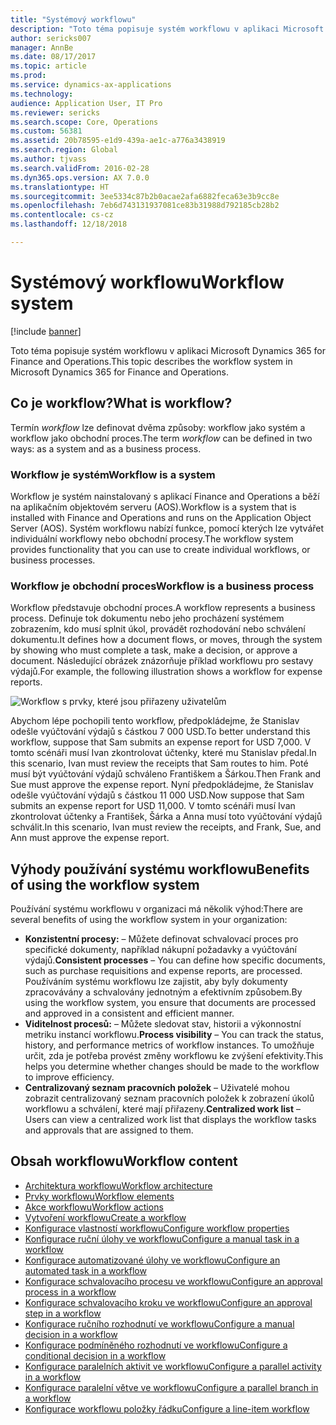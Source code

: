 ```yaml
---
title: "Systémový workflowu"
description: "Toto téma popisuje systém workflowu v aplikaci Microsoft Dynamics 365 for Finance and Operations."
author: sericks007
manager: AnnBe
ms.date: 08/17/2017
ms.topic: article
ms.prod: 
ms.service: dynamics-ax-applications
ms.technology: 
audience: Application User, IT Pro
ms.reviewer: sericks
ms.search.scope: Core, Operations
ms.custom: 56381
ms.assetid: 20b78595-e1d9-439a-ae1c-a776a3438919
ms.search.region: Global
ms.author: tjvass
ms.search.validFrom: 2016-02-28
ms.dyn365.ops.version: AX 7.0.0
ms.translationtype: HT
ms.sourcegitcommit: 3ee5334c87b2b0acae2afa6882feca63e3b9cc8e
ms.openlocfilehash: 7eb6d743131937081ce83b31988d792185cb28b2
ms.contentlocale: cs-cz
ms.lasthandoff: 12/18/2018

---
```


# <a name="workflow-system"></a><span data-ttu-id="f503a-103">Systémový workflowu</span><span class="sxs-lookup"><span data-stu-id="f503a-103">Workflow system</span></span>

[!include [banner](../includes/banner.md)]

<span data-ttu-id="f503a-104">Toto téma popisuje systém workflowu v aplikaci Microsoft Dynamics 365 for Finance and Operations.</span><span class="sxs-lookup"><span data-stu-id="f503a-104">This topic describes the workflow system in Microsoft Dynamics 365 for Finance and Operations.</span></span>

## <a name="what-is-workflow"></a><span data-ttu-id="f503a-105">Co je workflow?</span><span class="sxs-lookup"><span data-stu-id="f503a-105">What is workflow?</span></span>

<span data-ttu-id="f503a-106">Termín *workflow* lze definovat dvěma způsoby: workflow jako systém a workflow jako obchodní proces.</span><span class="sxs-lookup"><span data-stu-id="f503a-106">The term *workflow* can be defined in two ways: as a system and as a business process.</span></span>

### <a name="workflow-is-a-system"></a><span data-ttu-id="f503a-107">Workflow je systém</span><span class="sxs-lookup"><span data-stu-id="f503a-107">Workflow is a system</span></span>

<span data-ttu-id="f503a-108">Workflow je systém nainstalovaný s aplikací Finance and Operations a běží na aplikačním objektovém serveru (AOS).</span><span class="sxs-lookup"><span data-stu-id="f503a-108">Workflow is a system that is installed with Finance and Operations and runs on the Application Object Server (AOS).</span></span> <span data-ttu-id="f503a-109">Systém workflowu nabízí funkce, pomocí kterých lze vytvářet individuální workflowy nebo obchodní procesy.</span><span class="sxs-lookup"><span data-stu-id="f503a-109">The workflow system provides functionality that you can use to create individual workflows, or business processes.</span></span>

### <a name="workflow-is-a-business-process"></a><span data-ttu-id="f503a-110">Workflow je obchodní proces</span><span class="sxs-lookup"><span data-stu-id="f503a-110">Workflow is a business process</span></span>

<span data-ttu-id="f503a-111">Workflow představuje obchodní proces.</span><span class="sxs-lookup"><span data-stu-id="f503a-111">A workflow represents a business process.</span></span> <span data-ttu-id="f503a-112">Definuje tok dokumentu nebo jeho procházení systémem zobrazením, kdo musí splnit úkol, provádět rozhodování nebo schválení dokumentu.</span><span class="sxs-lookup"><span data-stu-id="f503a-112">It defines how a document flows, or moves, through the system by showing who must complete a task, make a decision, or approve a document.</span></span> <span data-ttu-id="f503a-113">Následující obrázek znázorňuje příklad workflowu pro sestavy výdajů.</span><span class="sxs-lookup"><span data-stu-id="f503a-113">For example, the following illustration shows a workflow for expense reports.</span></span>

![Workflow s prvky, které jsou přiřazeny uživatelům](./media/workflow_user.gif)

<span data-ttu-id="f503a-115">Abychom lépe pochopili tento workflow, předpokládejme, že Stanislav odešle vyúčtování výdajů s částkou 7 000 USD.</span><span class="sxs-lookup"><span data-stu-id="f503a-115">To better understand this workflow, suppose that Sam submits an expense report for USD 7,000.</span></span> <span data-ttu-id="f503a-116">V tomto scénáři musí Ivan zkontrolovat účtenky, které mu Stanislav předal.</span><span class="sxs-lookup"><span data-stu-id="f503a-116">In this scenario, Ivan must review the receipts that Sam routes to him.</span></span> <span data-ttu-id="f503a-117">Poté musí být vyúčtování výdajů schváleno Františkem a Šárkou.</span><span class="sxs-lookup"><span data-stu-id="f503a-117">Then Frank and Sue must approve the expense report.</span></span> <span data-ttu-id="f503a-118">Nyní předpokládejme, že Stanislav odešle vyúčtování výdajů s částkou 11 000 USD.</span><span class="sxs-lookup"><span data-stu-id="f503a-118">Now suppose that Sam submits an expense report for USD 11,000.</span></span> <span data-ttu-id="f503a-119">V tomto scénáři musí Ivan zkontrolovat účtenky a František, Šárka a Anna musí toto vyúčtování výdajů schválit.</span><span class="sxs-lookup"><span data-stu-id="f503a-119">In this scenario, Ivan must review the receipts, and Frank, Sue, and Ann must approve the expense report.</span></span>

## <a name="benefits-of-using-the-workflow-system"></a><span data-ttu-id="f503a-120"> Výhody používání systému workflowu</span><span class="sxs-lookup"><span data-stu-id="f503a-120">Benefits of using the workflow system</span></span>

<span data-ttu-id="f503a-121">Používání systému workflowu v organizaci má několik výhod:</span><span class="sxs-lookup"><span data-stu-id="f503a-121">There are several benefits of using the workflow system in your organization:</span></span>

- <span data-ttu-id="f503a-122">**Konzistentní procesy:** – Můžete definovat schvalovací proces pro specifické dokumenty, například nákupní požadavky a vyúčtování výdajů.</span><span class="sxs-lookup"><span data-stu-id="f503a-122">**Consistent processes** – You can define how specific documents, such as purchase requisitions and expense reports, are processed.</span></span> <span data-ttu-id="f503a-123">Používáním systému workflowu lze zajistit, aby byly dokumenty zpracovávány a schvalovány jednotným a efektivním způsobem.</span><span class="sxs-lookup"><span data-stu-id="f503a-123">By using the workflow system, you ensure that documents are processed and approved in a consistent and efficient manner.</span></span>
- <span data-ttu-id="f503a-124">**Viditelnost procesů:** – Můžete sledovat stav, historii a výkonnostní metriku instancí workflowu.</span><span class="sxs-lookup"><span data-stu-id="f503a-124">**Process visibility** – You can track the status, history, and performance metrics of workflow instances.</span></span> <span data-ttu-id="f503a-125">To umožňuje určit, zda je potřeba provést změny workflowu ke zvýšení efektivity.</span><span class="sxs-lookup"><span data-stu-id="f503a-125">This helps you determine whether changes should be made to the workflow to improve efficiency.</span></span>
- <span data-ttu-id="f503a-126">**Centralizovaný seznam pracovních položek** – Uživatelé mohou zobrazit centralizovaný seznam pracovních položek k zobrazení úkolů workflowu a schválení, které mají přiřazeny.</span><span class="sxs-lookup"><span data-stu-id="f503a-126">**Centralized work list** – Users can view a centralized work list that displays the workflow tasks and approvals that are assigned to them.</span></span>


## <a name="workflow-content"></a><span data-ttu-id="f503a-127">Obsah workflowu</span><span class="sxs-lookup"><span data-stu-id="f503a-127">Workflow content</span></span>

+ [<span data-ttu-id="f503a-128">Architektura workflowu</span><span class="sxs-lookup"><span data-stu-id="f503a-128">Workflow architecture</span></span>](workflow-system-architecture.md)
+ [<span data-ttu-id="f503a-129">Prvky workflowu</span><span class="sxs-lookup"><span data-stu-id="f503a-129">Workflow elements</span></span>](workflow-elements.md)
+ [<span data-ttu-id="f503a-130">Akce workflowu</span><span class="sxs-lookup"><span data-stu-id="f503a-130">Workflow actions</span></span>](workflow-actions.md)
+ [<span data-ttu-id="f503a-131">Vytvoření workflowu</span><span class="sxs-lookup"><span data-stu-id="f503a-131">Create a workflow</span></span>](create-workflow.md)
+ [<span data-ttu-id="f503a-132">Konfigurace vlastností workflowu</span><span class="sxs-lookup"><span data-stu-id="f503a-132">Configure workflow properties</span></span>](configure-workflow-properties.md)
+ [<span data-ttu-id="f503a-133">Konfigurace ruční úlohy ve workflowu</span><span class="sxs-lookup"><span data-stu-id="f503a-133">Configure a manual task in a workflow</span></span>](configure-manual-task-workflow.md)
+ [<span data-ttu-id="f503a-134">Konfigurace automatizované úlohy ve workflowu</span><span class="sxs-lookup"><span data-stu-id="f503a-134">Configure an automated task in a workflow</span></span>](configure-automated-task-workflow.md)
+ [<span data-ttu-id="f503a-135">Konfigurace schvalovacího procesu ve workflowu</span><span class="sxs-lookup"><span data-stu-id="f503a-135">Configure an approval process in a workflow</span></span>](configure-approval-process-workflow.md)
+ [<span data-ttu-id="f503a-136">Konfigurace schvalovacího kroku ve workflowu</span><span class="sxs-lookup"><span data-stu-id="f503a-136">Configure an approval step in a workflow</span></span>](configure-approval-step-workflow.md)
+ [<span data-ttu-id="f503a-137">Konfigurace ručního rozhodnutí ve workflowu</span><span class="sxs-lookup"><span data-stu-id="f503a-137">Configure a manual decision in a workflow</span></span>](configure-manual-decision-workflow.md)
+ [<span data-ttu-id="f503a-138">Konfigurace podmíněného rozhodnutí ve workflowu</span><span class="sxs-lookup"><span data-stu-id="f503a-138">Configure a conditional decision in a workflow</span></span>](configure-conditional-decision-workflow.md)
+ [<span data-ttu-id="f503a-139">Konfigurace paralelních aktivit ve workflowu</span><span class="sxs-lookup"><span data-stu-id="f503a-139">Configure a parallel activity in a workflow</span></span>](configure-parallel-activity-workflow.md)
+ [<span data-ttu-id="f503a-140">Konfigurace paralelní větve ve workflowu</span><span class="sxs-lookup"><span data-stu-id="f503a-140">Configure a parallel branch in a workflow</span></span>](configure-parallel-branch-workflow.md)
+ [<span data-ttu-id="f503a-141">Konfigurace workflowu položky řádku</span><span class="sxs-lookup"><span data-stu-id="f503a-141">Configure a line-item workflow</span></span>](configure-line-item-workflow.md)

